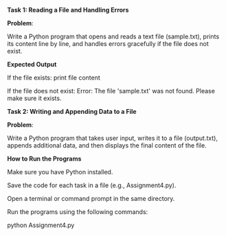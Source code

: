 **Task 1: Reading a File and Handling Errors**

**Problem**: 

Write a Python program that opens and reads a text file (sample.txt), prints its content line by line, and handles errors gracefully if the file does not exist.


**Expected Output**

If the file exists: print file content

If the file does not exist:
Error: The file 'sample.txt' was not found. Please make sure it exists.


**Task 2: Writing and Appending Data to a File**

**Problem**:

Write a Python program that takes user input, writes it to a file (output.txt), appends additional data, and then displays the final content of the file.



**How to Run the Programs**

Make sure you have Python installed.

Save the code for each task in a file (e.g., Assignment4.py).

Open a terminal or command prompt in the same directory.

Run the programs using the following commands:

python Assignment4.py

